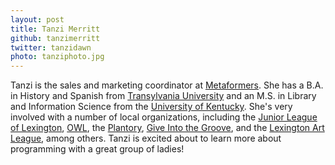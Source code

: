 ```yaml
---
layout: post
title: Tanzi Merritt
github: tanzimerritt
twitter: tanzidawn
photo: tanziphoto.jpg
---
```


Tanzi is the sales and marketing coordinator at [Metaformers](http://www.metaformers.com/). She has a B.A. in History and Spanish from [Transylvania University](http://transy.edu/) and an M.S. in Library and Information Science from the [University of Kentucky](http://www.uky.edu/). She's very involved with a number of local organizations, including the [Junior League of Lexington](https://www.lexjrleague.com/), [OWL](http://www.owlinc.net/), the [Plantory](http://plantory.org/), [Give Into the Groove](http://www.giveintothegroove.com/), and the [Lexington Art League](http://www.lexingtonartleague.org/), among others. Tanzi is excited about to learn more about programming with a great group of ladies!
